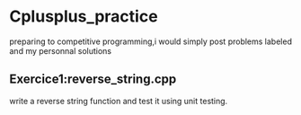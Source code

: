 # Cplusplus_practice
preparing to competitive programming,i would simply post problems labeled and my personnal solutions
 ## Exercice1:reverse_string.cpp
 write a reverse string function and test it using unit testing.
